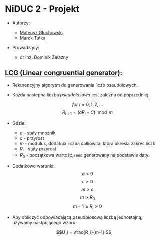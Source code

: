 # NiDUC 2 - Projekt
- Autorzy:
    - [Mateusz Głuchowski](https://github.com/hue1337)
    - [Marek Tutka](https://github.com/tuthino)

- Prowadzący:
    - dr inż. Dominik Żelazny

## [LCG (Linear congruential generator)](https://github.com/Hue1337/NIDUC-2/blob/main/src/RandomNumberGenerator.py):
- Rekurencyjny algorytm do generowania liczb pseudolowych.

- Każda nastepna liczba _pseudolosowa_ jest zależna od poprzedniej.


    $$for\:i = 0, 1, 2,...$$
    $$R_{i+1} = (aR_i + C) \mod m$$


- Gdzie:
    - $a$ - stały mnożnik
    - $c$ - przyrost
    - $m$ - modulus, dodatnia liczba całkowita, która określa zakres liczb
    - $R_i$ - stały przyrost
    - $R_0$ - początkowa wartość,`seed` generowany na podstawie daty.

- Dodatkowe warunki:
    $$a > 0$$
    $$c \geq 0$$
    $$m > c$$
    $$m > R_0$$
    $$m-1 \geq R_i > 0$$

- Aby obliczyć odpowiadającą pseudolosową liczbę jednostajną, używamy nastpującego wzoru:

$$U_i = \frac{R_i}{m-1} $$



